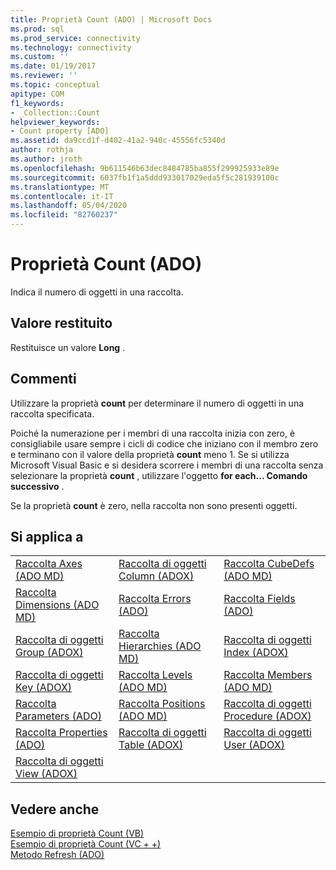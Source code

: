 ```yaml
---
title: Proprietà Count (ADO) | Microsoft Docs
ms.prod: sql
ms.prod_service: connectivity
ms.technology: connectivity
ms.custom: ''
ms.date: 01/19/2017
ms.reviewer: ''
ms.topic: conceptual
apitype: COM
f1_keywords:
- _Collection::Count
helpviewer_keywords:
- Count property [ADO]
ms.assetid: da9ccd1f-d402-41a2-940c-45556fc5340d
author: rothja
ms.author: jroth
ms.openlocfilehash: 9b611546b63dec8484785ba855f299925933e89e
ms.sourcegitcommit: 6037fb1f1a5ddd933017029eda5f5c281939100c
ms.translationtype: MT
ms.contentlocale: it-IT
ms.lasthandoff: 05/04/2020
ms.locfileid: "82760237"
---
```

# <a name="count-property-ado"></a>Proprietà Count (ADO)
Indica il numero di oggetti in una raccolta.  
  
## <a name="return-value"></a>Valore restituito  
 Restituisce un valore **Long** .  
  
## <a name="remarks"></a>Commenti  
 Utilizzare la proprietà **count** per determinare il numero di oggetti in una raccolta specificata.  
  
 Poiché la numerazione per i membri di una raccolta inizia con zero, è consigliabile usare sempre i cicli di codice che iniziano con il membro zero e terminano con il valore della proprietà **count** meno 1. Se si utilizza Microsoft Visual Basic e si desidera scorrere i membri di una raccolta senza selezionare la proprietà **count** , utilizzare l'oggetto **for each... Comando successivo** .  
  
 Se la proprietà **count** è zero, nella raccolta non sono presenti oggetti.  
  
## <a name="applies-to"></a>Si applica a  
  
||||  
|-|-|-|  
|[Raccolta Axes (ADO MD)](../../../ado/reference/ado-md-api/axes-collection-ado-md.md)|[Raccolta di oggetti Column (ADOX)](../../../ado/reference/adox-api/columns-collection-adox.md)|[Raccolta CubeDefs (ADO MD)](../../../ado/reference/ado-md-api/cubedefs-collection-ado-md.md)|  
|[Raccolta Dimensions (ADO MD)](../../../ado/reference/ado-md-api/dimensions-collection-ado-md.md)|[Raccolta Errors (ADO)](../../../ado/reference/ado-api/errors-collection-ado.md)|[Raccolta Fields (ADO)](../../../ado/reference/ado-api/fields-collection-ado.md)|  
|[Raccolta di oggetti Group (ADOX)](../../../ado/reference/adox-api/groups-collection-adox.md)|[Raccolta Hierarchies (ADO MD)](../../../ado/reference/ado-md-api/hierarchies-collection-ado-md.md)|[Raccolta di oggetti Index (ADOX)](../../../ado/reference/adox-api/indexes-collection-adox.md)|  
|[Raccolta di oggetti Key (ADOX)](../../../ado/reference/adox-api/keys-collection-adox.md)|[Raccolta Levels (ADO MD)](../../../ado/reference/ado-md-api/levels-collection-ado-md.md)|[Raccolta Members (ADO MD)](../../../ado/reference/ado-md-api/members-collection-ado-md.md)|  
|[Raccolta Parameters (ADO)](../../../ado/reference/ado-api/parameters-collection-ado.md)|[Raccolta Positions (ADO MD)](../../../ado/reference/ado-md-api/positions-collection-ado-md.md)|[Raccolta di oggetti Procedure (ADOX)](../../../ado/reference/adox-api/procedures-collection-adox.md)|  
|[Raccolta Properties (ADO)](../../../ado/reference/ado-api/properties-collection-ado.md)|[Raccolta di oggetti Table (ADOX)](../../../ado/reference/adox-api/tables-collection-adox.md)|[Raccolta di oggetti User (ADOX)](../../../ado/reference/adox-api/users-collection-adox.md)|  
|[Raccolta di oggetti View (ADOX)](../../../ado/reference/adox-api/views-collection-adox.md)|||  
  
## <a name="see-also"></a>Vedere anche  
 [Esempio di proprietà Count (VB)](../../../ado/reference/ado-api/count-property-example-vb.md)   
 [Esempio di proprietà Count (VC + +)](../../../ado/reference/ado-api/count-property-example-vc.md)   
 [Metodo Refresh (ADO)](../../../ado/reference/ado-api/refresh-method-ado.md)

